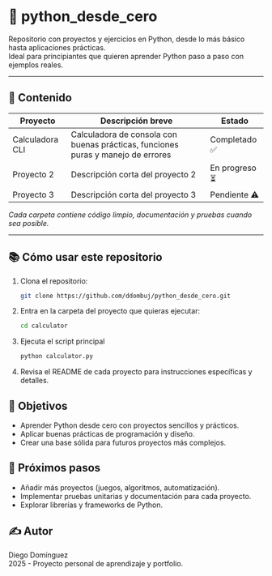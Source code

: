 # 🐍 python_desde_cero

Repositorio con proyectos y ejercicios en Python, desde lo más básico hasta aplicaciones prácticas.  
Ideal para principiantes que quieren aprender Python paso a paso con ejemplos reales.

---

## 🚀 Contenido

| Proyecto          | Descripción breve                                                | Estado          |
|-------------------|-----------------------------------------------------------------|-----------------|
| Calculadora CLI   | Calculadora de consola con buenas prácticas, funciones puras y manejo de errores | Completado ✅   |
| Proyecto 2        | Descripción corta del proyecto 2                                | En progreso ⏳  |
| Proyecto 3        | Descripción corta del proyecto 3                                | Pendiente ⚠️   |

*Cada carpeta contiene código limpio, documentación y pruebas cuando sea posible.*

---

## 📚 Cómo usar este repositorio

1. Clona el repositorio:  
   ```bash
   git clone https://github.com/ddombuj/python_desde_cero.git
2. Entra en la carpeta del proyecto que quieras ejecutar:
   ```bash
   cd calculator
3. Ejecuta el script principal
   ```bash
   python calculator.py
4. Revisa el README de cada proyecto para instrucciones específicas y detalles.

## 🎯 Objetivos

- Aprender Python desde cero con proyectos sencillos y prácticos.
- Aplicar buenas prácticas de programación y diseño.
- Crear una base sólida para futuros proyectos más complejos.

## 📖 Próximos pasos

- Añadir más proyectos (juegos, algoritmos, automatización).
- Implementar pruebas unitarias y documentación para cada proyecto.
- Explorar librerías y frameworks de Python.

## ✍️ Autor
Diego Domínguez  
2025 - Proyecto personal de aprendizaje y portfolio.  

